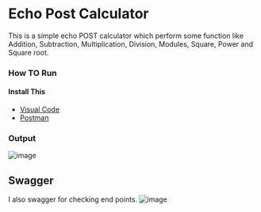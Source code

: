 # Echo Post Calculator
This is a simple echo POST calculator which perform some function like Addition, Subtraction, Multiplication, Division, Modules, Square, Power and Square root.

### How TO Run
#### Install This
- [Visual Code](https://code.visualstudio.com/download)
- [Postman](https://www.postman.com/downloads/)

### Output
![image](https://user-images.githubusercontent.com/88186645/132456719-d9cc2059-9904-4e0f-8601-27842db0bdc5.png)

## Swagger
I also swagger for checking end points.
![image](https://user-images.githubusercontent.com/88186645/132848374-5d95ac35-bdc6-45f7-a842-c9ca0743f6e3.png)
